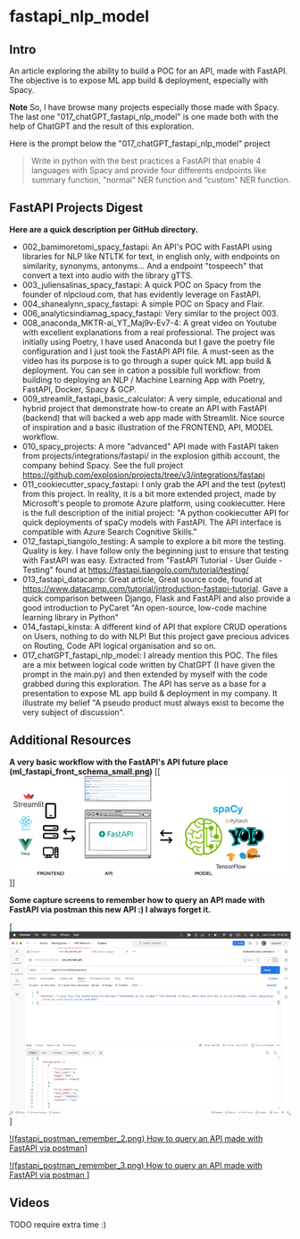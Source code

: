 # fastapi_nlp_model

## Intro
An article exploring the ability to build a POC for an API, made with FastAPI. The objective is to expose ML app build & deployment, especially with Spacy.




**Note**
So, I have browse many projects especially those made with Spacy. The last one "017_chatGPT_fastapi_nlp_model" is one made both with the help of ChatGPT and the result of this exploration.

Here is the prompt below the "017_chatGPT_fastapi_nlp_model" project
> Write in python with the best practices a FastAPI that enable 4 languages with Spacy and provide four differents endpoints like summary function, "normal" NER function and “custom” NER function.

## FastAPI Projects Digest
**Here are a quick description per GitHub directory.**

<ul>

<li>002_bamimoretomi_spacy_fastapi: An API's POC with FastAPI using libraries for NLP like NTLTK for text, in english only, with endpoints on similarity, synonyms, antonyms... And a endpoint "tospeech" that convert a text into audio with the library gTTS.</li>

<li>003_juliensalinas_spacy_fastapi: A quick POC on Spacy from the founder of nlpcloud.com, that has evidently leverage on FastAPI.</li>

<li>004_shanealynn_spacy_fastapi: A simple POC on Spacy and Flair.</li>

<li>006_analyticsindiamag_spacy_fastapi: Very similar to the project 003.</li>

<li>008_anaconda_MKTR-ai_YT_Maj9v-Ev7-4: A great video on Youtube with excellent explanations from a real professional. The project was initially using Poetry, I have used Anaconda but I gave the poetry file configuration and I just took the FastAPI API file. A must-seen as the video has its purpose is to go through a super quick ML app build & deployment.  You can see in cation a possible full workflow: from building to deploying an NLP / Machine Learning App with Poetry, FastAPI, Docker, Spacy & GCP. </li>

<li>009_streamlit_fastapi_basic_calculator: A very simple, educational and hybrid project that demonstrate how-to create an API with FastAPI (backend) that will backed a web app made with Streamlit. Nice source of inspiration and a basic illustration of the FRONTEND, API, MODEL workflow.</li>

<li>010_spacy_projects: A more "advanced" API made with FastAPI taken from projects/integrations/fastapi/ in the explosion githib account, the company behind Spacy. See the full project <a href="https://github.com/explosion/projects/tree/v3/integrations/fastapi" target="_blank" rel="noopener">https://github.com/explosion/projects/tree/v3/integrations/fastapi</a></li>




<li>011_cookiecutter_spacy_fastapi: I only grab the API and the test (pytest) from this project. In reality, it is a bit more extended project, made by Microsoft's people to promote Azure platform, using cookiecutter. Here is the full description of the initial project: "A python cookiecutter API for quick deployments of spaCy models with FastAPI. The API interface is compatible with Azure Search Cognitive Skills."</li>


<li>012_fastapi_tiangolo_testing: A sample to explore a bit more the testing. Quality is key. I have follow only the beginning just to ensure that testing with FastAPI  was easy. Extracted from "FastAPI Tutorial - User Guide - Testing" found at 
<a href="https://github.com/explosion/projects/tree/v3/integrations/fastapi" target="_blank" rel="noopener">https://fastapi.tiangolo.com/tutorial/testing/</a>
</li>


<li>013_fastapi_datacamp: Great article, Great source code, found at 
<a href="https://www.datacamp.com/tutorial/introduction-fastapi-tutorial" target="_blank" rel="noopener">https://www.datacamp.com/tutorial/introduction-fastapi-tutorial</a>. Gave a quick comparison between Django, Flask and FastAPI and also provide a good introduction to PyCaret "An open-source, low-code machine learning library in Python"</li>


<li>014_fastapi_kinsta: A different kind of API that explore CRUD operations on Users, nothing to do with NLP! But this project gave precious advices on Routing, Code API logical organisation and so on.</li>

<li>017_chatGPT_fastapi_nlp_model: I already mention this POC. The files are a mix between logical code written by ChatGPT (I have given the prompt in the main.py) and then extended by myself with the code grabbed during this exploration. The API has serve as a base for a presentation to expose ML app build & deployment in my company. It illustrate my belief "A pseudo product must always exist to become the very subject of discussion".</li>

</ul>

## Additional Resources


**A very basic workflow with the FastAPI's API future place (ml_fastapi_front_schema_small.png)**
[[![A very basic workflow with the FastAPI's API future place (ml_fastapi_front_schema_small.png)](ml_fastapi_front_schema_small.png)]]


**Some capture screens to remember how to query an API made with FastAPI via postman this new API :) I always forget it.**

[![(fastapi_postman_remember_1.png) How to query an API made with FastAPI via postman ](fastapi_postman_remember_1.png)]


[!(fastapi_postman_remember_2.png) How to query an API made with FastAPI via postman](fastapi_postman_remember_2.png)]

[!(fastapi_postman_remember_3.png) How to query an API made with FastAPI via postman ](fastapi_postman_remember_3.png)]


## Videos
TODO require extra time :)